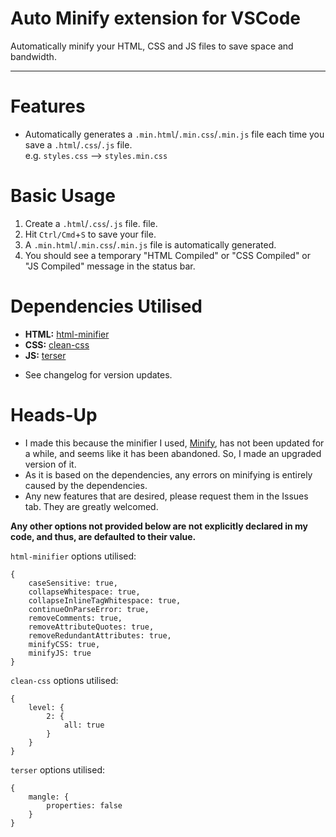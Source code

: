 # Auto Minify extension for VSCode

Automatically minify your HTML, CSS and JS files to save space and bandwidth.

---


# Features

- Automatically generates a `.min.html`/`.min.css`/`.min.js` file each time you save a `.html`/`.css`/`.js` file.  
  e.g. `styles.css` --> `styles.min.css`

  
# Basic Usage

1.  Create a `.html`/`.css`/`.js` file. file.
2.  Hit `Ctrl/Cmd`+`S` to save your file.
3.  A `.min.html`/`.min.css`/`.min.js` file is automatically generated.
4.  You should see a temporary "HTML Compiled" or "CSS Compiled" or "JS Compiled" message in the status bar.


# Dependencies Utilised
* **HTML:** [html-minifier](https://github.com/kangax/html-minifier)
* **CSS:** [clean-css](https://github.com/clean-css/clean-css/)
* **JS:** [terser](https://github.com/terser/terser/)

- See changelog for version updates.


# Heads-Up

- I made this because the minifier I used, [Minify](https://marketplace.visualstudio.com/items?itemName=HookyQR.minify), has not been updated for a while, and seems like it has been abandoned. So, I made an upgraded version of it.
- As it is based on the dependencies, any errors on minifying is entirely caused by the dependencies.
- Any new features that are desired, please request them in the Issues tab. They are greatly welcomed.

**Any other options not provided below are not explicitly declared in my code, and thus, are defaulted to their value.**

`html-minifier` options utilised: 
```
{
	caseSensitive: true,
	collapseWhitespace: true,
	collapseInlineTagWhitespace: true,
	continueOnParseError: true,
	removeComments: true,
	removeAttributeQuotes: true,
	removeRedundantAttributes: true,
	minifyCSS: true,
	minifyJS: true
}
```

`clean-css` options utilised: 
```
{
	level: {
		2: {
			all: true
		}
	}
}
```

`terser` options utilised:
```
{
	mangle: {
		properties: false
	}
}
```
